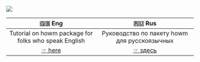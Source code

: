 ![](cover_howm.png)

| 🇬🇧 Eng        | 🇷🇺 Rus        | 
|:-------------:|:-------------:| 
|Tutorial on howm package for folks who speak English|Руководство по пакету howm для русскоязычных| 
| [☞ here](Eng.md) |[☞ здесь](RUS.md)|

